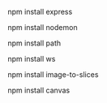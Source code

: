 npm install express

npm install nodemon

npm install path

npm install ws

npm install image-to-slices

npm install canvas
